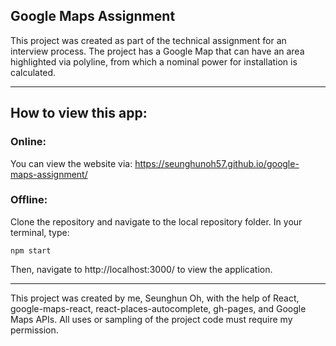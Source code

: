 ## Google Maps Assignment

This project was created as part of the technical assignment for an interview process. The project has a Google Map that can have an area highlighted via polyline, from which a nominal power for installation is calculated.

-------------------

## How to view this app:

### Online:
You can view the website via: https://seunghunoh57.github.io/google-maps-assignment/

### Offline:
Clone the repository and navigate to the local repository folder. In your terminal, type:

`npm start`

Then, navigate to http://localhost:3000/ to view the application.

--------------------

This project was created by me, Seunghun Oh, with the help of React, google-maps-react, react-places-autocomplete, gh-pages, and Google Maps APIs. All uses or sampling of the project code must require my permission.
